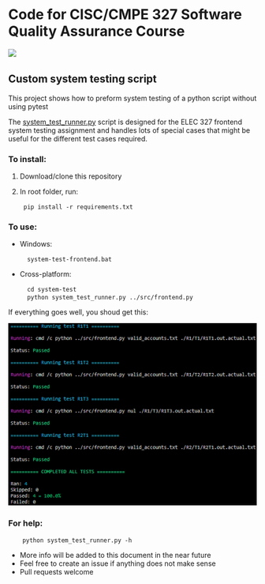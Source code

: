 # Code for CISC/CMPE 327 Software Quality Assurance Course

[![](https://github.com/vacer25/CMPE-327/workflows/Master%20Test/badge.svg)](https://github.com/vacer25/CMPE-327/actions)

## Custom system testing script
This project shows how to preform system testing of a python script without using pytest

The [system_test_runner.py](system-test/system_test_runner.py) script is designed for the ELEC 327 frontend system testing assignment and handles lots of special cases that might be useful for the different test cases required.

### To install:

1. Download/clone this repository
2. In root folder, run:<br>

        pip install -r requirements.txt

### To use:</br>
- Windows:</br>

        system-test-frontend.bat

- Cross-platform:</br>

        cd system-test
        python system_test_runner.py ../src/frontend.py

If everything goes well, you shoud get this:

<img src="docs/example_testcases_all_passed.png" alt="Example Testcases All Passed.png"/>

### For help:
        python system_test_runner.py -h

- More info will be added to this document in the near future
- Feel free to create an issue if anything does not make sense
- Pull requests welcome
